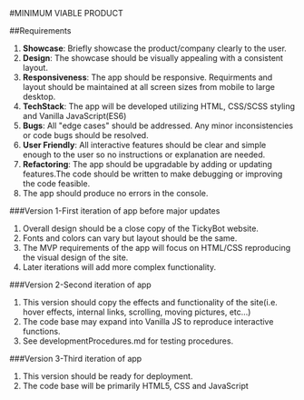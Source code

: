 
#MINIMUM VIABLE PRODUCT

##Requirements

1. **Showcase**: Briefly showcase the product/company clearly to the user.
2. **Design**: The showcase should be visually appealing with a consistent layout.
3. **Responsiveness**: The app should be responsive. Requirments and layout should be 
   maintained at all screen sizes from mobile to large desktop.
4. **TechStack**: The app will be developed utilizing HTML, CSS/SCSS styling and Vanilla JavaScript(ES6)
5. **Bugs**: All "edge cases" should be addressed. Any minor inconsistencies or code bugs should be resolved.
6. **User Friendly**: All interactive features should be clear and simple enough to the user so no instructions or explanation are needed.
7. **Refactoring**: The app should be upgradable by adding or updating features.The code should be written to make debugging or improving the code feasible. 
8. The app should produce no errors in the console.

###Version 1-First iteration of app before major updates
1. Overall design should be a close copy of the TickyBot website.
2. Fonts and colors can vary but layout should be the same.
3. The MVP requirements of the app will focus on HTML/CSS reproducing the visual design of the site.
4. Later iterations will add more complex functionality.

###Version 2-Second iteration of app 
1. This version should copy the effects and functionality of the site(i.e. hover effects, internal links, scrolling, moving pictures, etc...)
2. The code base may expand into Vanilla JS to reproduce interactive functions.
3. See developmentProcedures.md for testing procedures.

###Version 3-Third iteration of app
1. This version should be ready for deployment.
2. The code base will be primarily HTML5, CSS and JavaScript